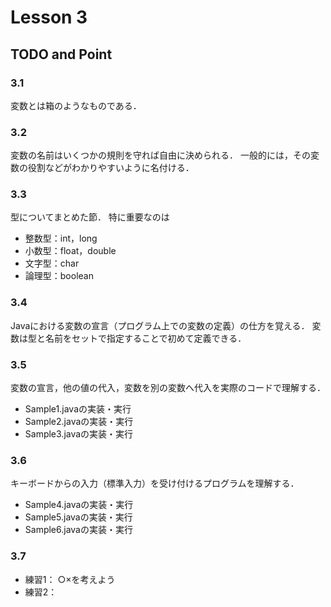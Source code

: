 # Lesson 3

## TODO and Point

### 3.1
変数とは箱のようなものである．

### 3.2
変数の名前はいくつかの規則を守れば自由に決められる．
一般的には，その変数の役割などがわかりやすいように名付ける．

### 3.3
型についてまとめた節．
特に重要なのは
- 整数型：int，long
- 小数型：float，double
- 文字型：char
- 論理型：boolean

### 3.4
Javaにおける変数の宣言（プログラム上での変数の定義）の仕方を覚える．
変数は型と名前をセットで指定することで初めて定義できる．

### 3.5
変数の宣言，他の値の代入，変数を別の変数へ代入を実際のコードで理解する．
- Sample1.javaの実装・実行
- Sample2.javaの実装・実行
- Sample3.javaの実装・実行

### 3.6
キーボードからの入力（標準入力）を受け付けるプログラムを理解する．
- Sample4.javaの実装・実行
- Sample5.javaの実装・実行
- Sample6.javaの実装・実行

### 3.7
- 練習1：
	○×を考えよう
- 練習2：


